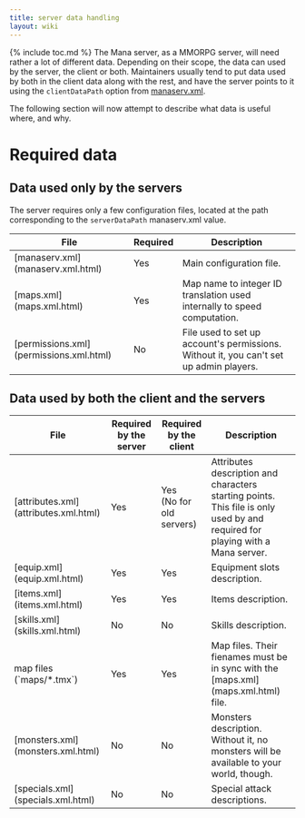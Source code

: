 ```yaml
---
title: server data handling
layout: wiki
---
```

{% include toc.md %}
The Mana server, as a MMORPG server, will need rather a lot of different data. Depending on their scope, the data can used by the server, the client or both.
Maintainers usually tend to put data used by both in the client data along with the rest, and have the server points to it using the `clientDataPath` option from [manaserv.xml](manaserv.xml.html).

The following section will now attempt to describe what data is useful where, and why.

#  Required data

##  Data used only by the servers

The server requires only a few configuration files, located at the path corresponding to the `serverDataPath` manaserv.xml value.

<table class="table table-bordered table-hover" markdown="1">
    <thead>
        <tr>
            <th>File</th>
            <th>Required</th>
            <th>Description</th>
        </tr>
    </thead>
    <tbody>
        <tr>
            <td>[manaserv.xml](manaserv.xml.html)</td>
            <td>Yes</td>
            <td>Main configuration file.</td>
        </tr>
        <tr>
            <td>[maps.xml](maps.xml.html)</td>
            <td>Yes</td>
            <td>Map name to integer ID translation used internally to speed computation.</td>
        </tr>
        <tr>
            <td>[permissions.xml](permissions.xml.html)</td>
            <td>No</td>
            <td>File used to set up account's permissions. Without it, you can't set up admin players.</td>
        </tr>
    </tbody>
</table>

##  Data used by both the client and the servers

<table class="table table-bordered table-hover" markdown="1">
    <thead>
        <tr>
            <th>File</th>
            <th>Required by the server</th>
            <th>Required by the client</th>
            <th>Description</th>
        </tr>
    </thead>
    <tbody>
        <tr>
            <td>[attributes.xml](attributes.xml.html)</td>
            <td>Yes</td>
            <td>Yes <br /> (No for old servers)</td>
            <td>Attributes description and characters starting points. This file is only used by and required for playing with a Mana server.</td>
        </tr>
        <tr>
            <td>[equip.xml](equip.xml.html)</td>
            <td>Yes</td>
            <td>Yes</td>
            <td>Equipment slots description.</td>
        </tr>
        <tr>
            <td>[items.xml](items.xml.html)</td>
            <td>Yes</td>
            <td>Yes</td>
            <td>Items description.</td>
        </tr>
        <tr>
            <td>[skills.xml](skills.xml.html)</td>
            <td>No</td>
            <td>No</td>
            <td>Skills description.</td>
        </tr>
        <tr>
            <td>map files <br /> (`maps/*.tmx`)</td>
            <td>Yes</td>
            <td>Yes</td>
            <td>Map files. Their fienames must be in sync with the [maps.xml](maps.xml.html) file.</td>
        </tr>
        <tr>
            <td>[monsters.xml](monsters.xml.html)</td>
            <td>No</td>
            <td>No</td>
            <td>Monsters description. Without it, no monsters will be available to your world, though.</td>
        </tr>
        <tr>
            <td>[specials.xml](specials.xml.html)</td>
            <td>No</td>
            <td>No</td>
            <td>Special attack descriptions.</td>
        </tr>
    </tbody>
</table>


